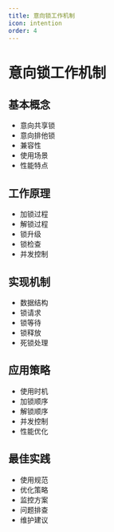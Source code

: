 ```yaml
---
title: 意向锁工作机制
icon: intention
order: 4
---
```


# 意向锁工作机制

## 基本概念
- 意向共享锁
- 意向排他锁
- 兼容性
- 使用场景
- 性能特点

## 工作原理
- 加锁过程
- 解锁过程
- 锁升级
- 锁检查
- 并发控制

## 实现机制
- 数据结构
- 锁请求
- 锁等待
- 锁释放
- 死锁处理

## 应用策略
- 使用时机
- 加锁顺序
- 解锁顺序
- 并发控制
- 性能优化

## 最佳实践
- 使用规范
- 优化策略
- 监控方案
- 问题排查
- 维护建议
